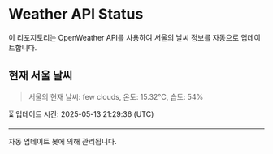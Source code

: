 
# Weather API Status

이 리포지토리는 OpenWeather API를 사용하여 서울의 날씨 정보를 자동으로 업데이트합니다.

## 현재 서울 날씨
> 서울의 현재 날씨: few clouds, 온도: 15.32°C, 습도: 54%

⏳ 업데이트 시간: 2025-05-13 21:29:36 (UTC)

---
자동 업데이트 봇에 의해 관리됩니다.
